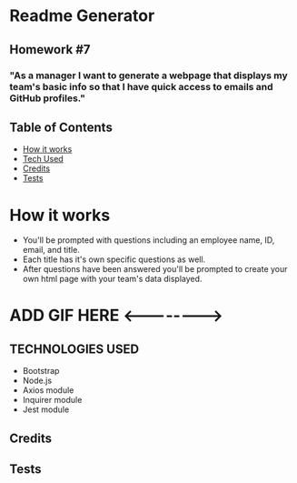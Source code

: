 # Readme Generator

## Homework #7

### "As a manager I want to generate a webpage that displays my team's basic info so that I have quick access to emails and GitHub profiles."

##  Table of Contents 


* [How it works](#Howitworks)
* [Tech Used](#Techusage)
* [Credits](#Credits)
* [Tests](#Tests)

# How it works

- You'll be prompted with questions including an employee name, ID, email, and title. 
- Each title has it's own specific questions as well. 
- After questions have been answered you'll be prompted to create your own html page with your team's data displayed.

# ADD GIF HERE <-------->


## TECHNOLOGIES USED <ADD ICONS>
- Bootstrap 
- Node.js 
- Axios module 
- Inquirer module 
- Jest module

## Credits

## Tests
